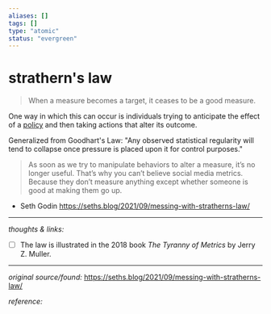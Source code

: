 ```yaml
---
aliases: []
tags: []
type: "atomic"
status: "evergreen"
---
```


# strathern's law

> When a measure becomes a target, it ceases to be a good measure.

One way in which this can occur is individuals trying to anticipate the effect of a [policy](https://en.wikipedia.org/wiki/Policy "Policy") and then taking actions that alter its outcome.

Generalized from Goodhart's Law: "Any observed statistical regularity will tend to collapse once pressure is placed upon it for control purposes."

> As soon as we try to manipulate behaviors to alter a measure, it’s no longer useful.
> That’s why you can’t believe social media metrics. Because they don’t measure anything except whether someone is good at making them go up.

- Seth Godin <https://seths.blog/2021/09/messing-with-stratherns-law/>

---

_thoughts & links:_

- [ ] The law is illustrated in the 2018 book _The Tyranny of Metrics_ by Jerry Z. Muller.


---

_original source/found:_ <https://seths.blog/2021/09/messing-with-stratherns-law/>

_reference:_ 
